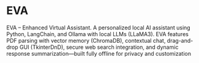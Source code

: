 # EVA
EVA – Enhanced Virtual Assistant. A personalized local AI assistant using Python, LangChain, and Ollama with local LLMs (LLaMA3). EVA features PDF parsing with vector memory (ChromaDB), contextual chat, drag-and-drop GUI (TkinterDnD), secure web search integration, and dynamic response summarization—built fully offline for privacy and customization
